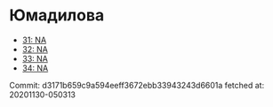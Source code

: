 # Юмадилова
- [31: NA](31.md)
- [32: NA](32.md)
- [33: NA](33.md)
- [34: NA](34.md)

Commit: d3171b659c9a594eeff3672ebb33943243d6601a
 fetched at: 20201130-050313

